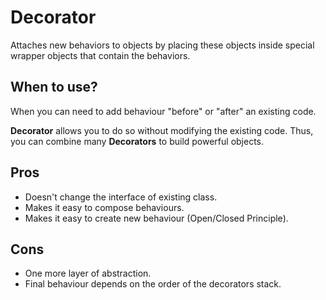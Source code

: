 # Decorator

Attaches new behaviors to objects by placing these objects inside special wrapper objects that contain the behaviors.

## When to use?

When you can need to add behaviour "before" or "after" an existing code.

**Decorator** allows you to do so without modifying the existing code. Thus, you can combine many **Decorators** to build powerful objects.

## Pros

- Doesn't change the interface of existing class.
- Makes it easy to compose behaviours.
- Makes it easy to create new behaviour (Open/Closed Principle).

## Cons

- One more layer of abstraction.
- Final behaviour depends on the order of the decorators stack.
